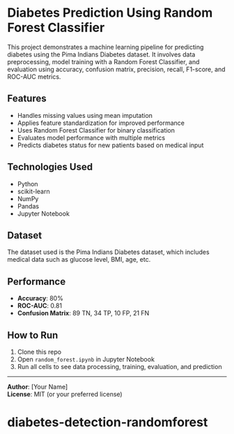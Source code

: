 # Diabetes Prediction Using Random Forest Classifier

This project demonstrates a machine learning pipeline for predicting diabetes using the Pima Indians Diabetes dataset. It involves data preprocessing, model training with a Random Forest Classifier, and evaluation using accuracy, confusion matrix, precision, recall, F1-score, and ROC-AUC metrics.

## Features
- Handles missing values using mean imputation
- Applies feature standardization for improved performance
- Uses Random Forest Classifier for binary classification
- Evaluates model performance with multiple metrics
- Predicts diabetes status for new patients based on medical input

## Technologies Used
- Python
- scikit-learn
- NumPy
- Pandas
- Jupyter Notebook

## Dataset
The dataset used is the Pima Indians Diabetes dataset, which includes medical data such as glucose level, BMI, age, etc.

## Performance
- **Accuracy**: 80%
- **ROC-AUC**: 0.81
- **Confusion Matrix**: 89 TN, 34 TP, 10 FP, 21 FN

## How to Run
1. Clone this repo
2. Open `random_forest.ipynb` in Jupyter Notebook
3. Run all cells to see data processing, training, evaluation, and prediction

---

**Author**: [Your Name]  
**License**: MIT (or your preferred license)
# diabetes-detection-randomforest
